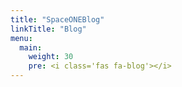 ```yaml
---
title: "SpaceONEBlog"
linkTitle: "Blog"
menu:
  main:
    weight: 30
    pre: <i class='fas fa-blog'></i>
---
```


<!--add blocks of content here to add more sections to the community page -->

